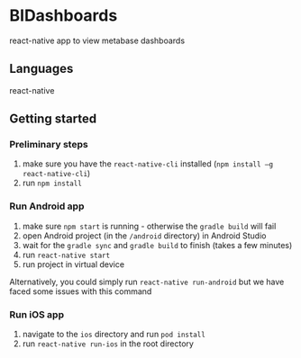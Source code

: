 # BIDashboards

react-native app to view metabase dashboards

## Languages

react-native

## Getting started

### Preliminary steps

1. make sure you have the `react-native-cli` installed (`npm install –g react-native-cli`)
1. run `npm install`

### Run Android app

1. make sure `npm start` is running - otherwise the `gradle build` will fail
1. open Android project (in the `/android` directory) in Android Studio
1. wait for the `gradle sync` and `gradle build` to finish (takes a few minutes)
1. run `react-native start`
1. run project in virtual device

Alternatively, you could simply run `react-native run-android` but we have faced some issues with this command

### Run iOS app

1. navigate to the `ios` directory and run `pod install`
1. run `react-native run-ios` in the root directory
